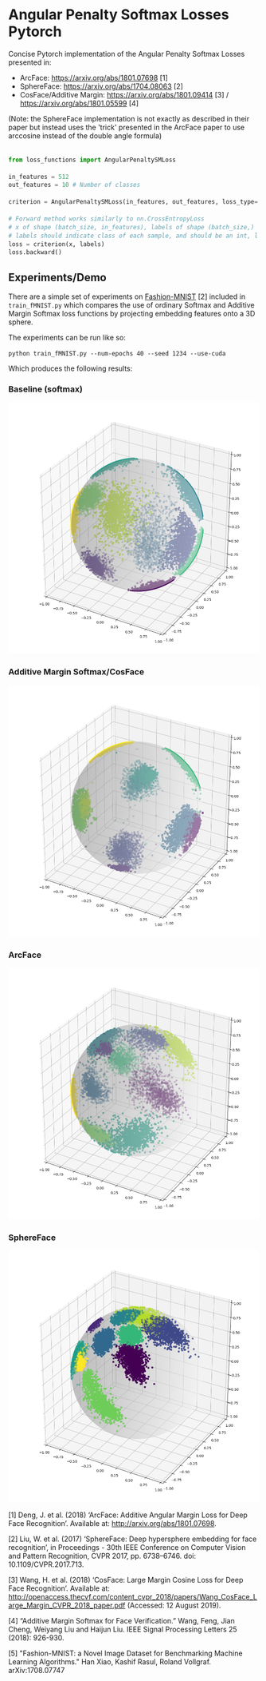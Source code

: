 # Angular Penalty Softmax Losses Pytorch
Concise Pytorch implementation of the Angular Penalty Softmax Losses presented in: 

* ArcFace: https://arxiv.org/abs/1801.07698 [1]
* SphereFace: https://arxiv.org/abs/1704.08063 [2]
* CosFace/Additive Margin: https://arxiv.org/abs/1801.09414 [3] / https://arxiv.org/abs/1801.05599 [4]

(Note: the SphereFace implementation is not exactly as described in their paper but instead uses the 'trick' presented in the ArcFace paper to use arccosine instead of the double angle formula)

```python

from loss_functions import AngularPenaltySMLoss

in_features = 512
out_features = 10 # Number of classes

criterion = AngularPenaltySMLoss(in_features, out_features, loss_type='arcface') # loss_type in ['arcface', 'sphereface', 'cosface']

# Forward method works similarly to nn.CrossEntropyLoss
# x of shape (batch_size, in_features), labels of shape (batch_size,)
# labels should indicate class of each sample, and should be an int, l satisying 0 <= l < out_dim
loss = criterion(x, labels) 
loss.backward()
```

## Experiments/Demo

There are a simple set of experiments on [Fashion-MNIST](https://github.com/zalandoresearch/fashion-mnist) [2] included in `train_fMNIST.py` which compares the use of ordinary Softmax and Additive Margin Softmax loss functions by projecting embedding features onto a 3D sphere.

The experiments can be run like so:

``
python train_fMNIST.py --num-epochs 40 --seed 1234 --use-cuda
``

Which produces the following results:

### Baseline (softmax)
![softmax](figs/baseline.png?raw=true "softmax")

### Additive Margin Softmax/CosFace
![cosface](figs/cosface.png?raw=true "cosface")

### ArcFace
![arcface](figs/arcface.png?raw=true "arcface")

### SphereFace
![sphereface](figs/sphereface.png?raw=true "arcface")

[1] Deng, J. et al. (2018) ‘ArcFace: Additive Angular Margin Loss for Deep Face Recognition’. Available at: http://arxiv.org/abs/1801.07698.

[2] Liu, W. et al. (2017) ‘SphereFace: Deep hypersphere embedding for face recognition’, in Proceedings - 30th IEEE Conference on Computer Vision and Pattern Recognition, CVPR 2017, pp. 6738–6746. doi: 10.1109/CVPR.2017.713.

[3] Wang, H. et al. (2018) ‘CosFace: Large Margin Cosine Loss for Deep Face Recognition’. Available at: http://openaccess.thecvf.com/content_cvpr_2018/papers/Wang_CosFace_Large_Margin_CVPR_2018_paper.pdf (Accessed: 12 August 2019).

[4] “Additive Margin Softmax for Face Verification.” Wang, Feng, Jian Cheng, Weiyang Liu and Haijun Liu. IEEE Signal Processing Letters 25 (2018): 926-930.

[5] "Fashion-MNIST: a Novel Image Dataset for Benchmarking Machine Learning Algorithms." Han Xiao, Kashif Rasul, Roland Vollgraf. arXiv:1708.07747

